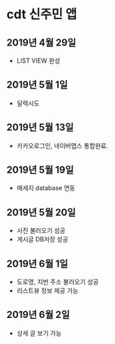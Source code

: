 # cdt 신주민 앱


## 2019년 4월 29일
- LIST VIEW 완성

## 2019년 5월 1일
- 달력시도

## 2019년 5월 13일
- 카카오로그인, 네이버맵스 통합완료.

## 2019년 5월 19일
- 메세지 database 연동

## 2019년 5월 20일
- 사진 불러오기 성공
- 게시글 DB저장 성공

## 2019년 6월 1일 
- 도로명, 지번 주소 불러오기 성공
- 리스트뷰 정보 제공 가능

## 2019년 6월 2일
- 상세 글 보기 가능
